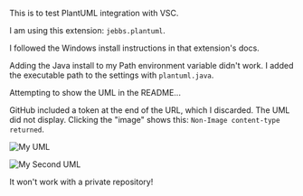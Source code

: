 This is to test PlantUML integration with VSC.

I am using this extension: `jebbs.plantuml`.

I followed the Windows install instructions in that extension's docs.

Adding the Java install to my Path environment variable didn't work. I added the executable path to the settings with `plantuml.java`.

Attempting to show the UML in the README...

GitHub included a token at the end of the URL, which I discarded. The UML did not display. Clicking the "image" shows this: `Non-Image content-type returned`.

![My UML](http://www.plantuml.com/plantuml/proxy?src=https://raw.github.com/dgbrokaw/test-plantuml/master/test.puml?token=ABWJ4LEV2WUB6DVB7JGXFITAQF4GC)

![My Second UML](http://www.plantuml.com/plantuml/proxy?src=https://raw.github.com/dgbrokaw/test-plantuml/master/test-2.iuml)

It won't work with a private repository!
